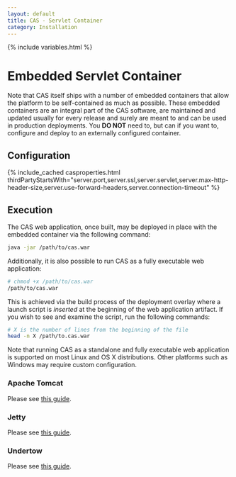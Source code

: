 ```yaml
---
layout: default
title: CAS - Servlet Container
category: Installation
---
```

{% include variables.html %}

# Embedded Servlet Container

Note that CAS itself ships with a number of embedded containers that allow the platform to be self-contained 
as much as possible. These embedded containers are an integral part of the CAS software, are maintained and 
updated usually for every release and surely are meant to and can be used in production deployments. 
You **DO NOT** need to, but can if you want to, configure and deploy to an externally configured container. 

## Configuration

{% include_cached casproperties.html 
thirdPartyStartsWith="server.port,server.ssl,server.servlet,server.max-http-header-size,server.use-forward-headers,server.connection-timeout" %}

## Execution

The CAS web application, once built, may be deployed in place with the embedded container via the following command:

```bash
java -jar /path/to/cas.war
```

Additionally, it is also possible to run CAS as a fully executable web application:

```bash
# chmod +x /path/to/cas.war
/path/to/cas.war
```

This is achieved via the build process of the deployment overlay where a 
launch script is *inserted* at the beginning of the web application artifact. If you
 wish to see and examine the script, run the following commands:
 
 ```bash
 # X is the number of lines from the beginning of the file
 head -n X /path/to.cas.war
 ```
 
Note that running CAS as a standalone and fully executable web application 
is supported on most Linux and OS X distributions. 
Other platforms such as Windows may require custom configuration.

### Apache Tomcat

Please see [this guide](Configuring-Servlet-Container-Embedded-Tomcat.html).

### Jetty

Please see [this guide](Configuring-Servlet-Container-Embedded-Jetty.html).

### Undertow

Please see [this guide](Configuring-Servlet-Container-Embedded-Undertow.html).
